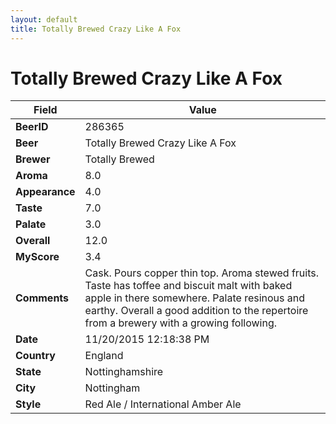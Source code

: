 ```yaml
---
layout: default
title: Totally Brewed Crazy Like A Fox
---
```


# Totally Brewed Crazy Like A Fox

| Field         | Value     |
|---------------|-----------|
| **BeerID** | 286365 |
| **Beer** | Totally Brewed Crazy Like A Fox |
| **Brewer** | Totally Brewed |
| **Aroma** | 8.0 |
| **Appearance** | 4.0 |
| **Taste** | 7.0 |
| **Palate** | 3.0 |
| **Overall** | 12.0 |
| **MyScore** | 3.4 |
| **Comments** | Cask. Pours copper thin top. Aroma stewed fruits. Taste has toffee and biscuit malt with baked apple in there somewhere. Palate resinous and earthy. Overall a good addition to the repertoire from a brewery with a growing following. |
| **Date** | 11/20/2015 12:18:38 PM |
| **Country** | England |
| **State** | Nottinghamshire |
| **City** | Nottingham |
| **Style** | Red Ale / International Amber Ale |

